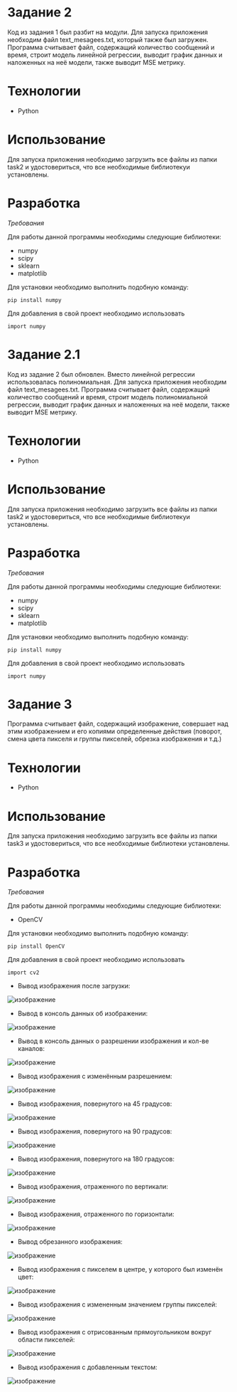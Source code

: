 # **Задание 2**
Код из задания 1 был разбит на модули. Для запуска приложения необходим файл text_mesagees.txt, который также был загружен. 
Программа считывает файл, содержащий количество сообщений и время, строит модель линейной регрессии, выводит график данных и наложенных на неё модели, также выводит MSE метрику.

# **Технологии**

* Python

# **Использование**

Для запуска приложения необходимо загрузить все файлы из папки task2 и удостовериться, что все необходимые библиотекуи установлены.

# **Разработка**

*Требования*

Для работы данной программы необходимы следующие библиотеки:

* numpy 
* scipy
* sklearn
* matplotlib 

Для установки необходимо выполнить подобную команду:
```
pip install numpy
```

Для добавления в свой проект необходимо использовать

```
import numpy
```

# **Задание 2.1**
Код из задание 2 был обновлен. Вместо линейной регрессии использовалась полиномиальная. Для запуска приложения необходим файл text_mesagees.txt.
Программа считывает файл, содержащий количество сообщений и время, строит модель полиномиальной регрессии, выводит график данных и наложенных на неё модели, также выводит MSE метрику.

# **Технологии**

* Python

# **Использование**

Для запуска приложения необходимо загрузить все файлы из папки task2 и удостовериться, что все необходимые библиотекуи установлены.

# **Разработка**

*Требования*

Для работы данной программы необходимы следующие библиотеки:

* numpy 
* scipy
* sklearn
* matplotlib 

Для установки необходимо выполнить подобную команду:
```
pip install numpy
```

Для добавления в свой проект необходимо использовать

```
import numpy
```

# **Задание 3**

Программа считывает файл, содержащий изображение, совершает над этим изображением и его копиями определенные действия (поворот, смена цвета пикселя и группы пикселей, обрезка изображения и т.д.)

# **Технологии**

* Python

# **Использование**

Для запуска приложения необходимо загрузить все файлы из папки task3 и удостовериться, что все необходимые библиотеки установлены.

# **Разработка**

*Требования*

Для работы данной программы необходимы следующие библиотеки:

* OpenCV 

Для установки необходимо выполнить подобную команду:
```
pip install OpenCV
```

Для добавления в свой проект необходимо использовать

```
import cv2
```
* Вывод изображения после загрузки:

![изображение](https://github.com/DoorToWar/proteus/assets/117304018/d7cb0424-9894-4f4d-9adc-001bd1e34ece)

* Вывод в консоль данных об изображении:

![изображение](https://github.com/DoorToWar/proteus/assets/117304018/2f5b5c3a-7f76-43f7-8e20-bd7fb843bfa9)

* Вывод в консоль данных о разрешении изображения и кол-ве каналов:

![изображение](https://github.com/DoorToWar/proteus/assets/117304018/52cf5c78-3140-494e-be54-77150c2da623)

* Вывод изображения с изменённым разрешением:

![изображение](https://github.com/DoorToWar/proteus/assets/117304018/6a82c658-12f4-4b2c-9fa5-6a4626c95e5c)

* Вывод изображения, повернутого на 45 градусов:

![изображение](https://github.com/DoorToWar/proteus/assets/117304018/2c398194-dd75-4d3e-9347-b04086233674)

* Вывод изображения, повернутого на 90 градусов:

![изображение](https://github.com/DoorToWar/proteus/assets/117304018/757a8d60-6e1d-4db2-babc-ea3f2aa93e5e)

* Вывод изображения, повернутого на 180 градусов:

![изображение](https://github.com/DoorToWar/proteus/assets/117304018/0aff313b-6283-4c27-b42b-1bcf0150a8fc)

* Вывод изображения, отраженного по вертикали:

![изображение](https://github.com/DoorToWar/proteus/assets/117304018/9ce40a07-517b-4fcf-8224-37caeff738e5)

* Вывод изображения, отраженного по горизонтали:

![изображение](https://github.com/DoorToWar/proteus/assets/117304018/9232edce-ab6c-4ca9-b2b7-522d7343cd49)

* Вывод обрезанного изображения:

![изображение](https://github.com/DoorToWar/proteus/assets/117304018/b55f06cc-3704-4c41-9011-bb70cb72c461)

* Вывод изображения с пикселем в центре, у которого был изменён цвет:

![изображение](https://github.com/DoorToWar/proteus/assets/117304018/9bdce74b-38a1-4c30-9786-30b57da1ddd9)

* Вывод изображения с измененным значением группы пикселей:

![изображение](https://github.com/DoorToWar/proteus/assets/117304018/fc5c0f81-7cd4-4127-8798-5c97f2dbf79b)

* Вывод изображения с отрисованным прямоугольником вокруг области пикселей:

![изображение](https://github.com/DoorToWar/proteus/assets/117304018/4a5d2d6d-205c-414b-b019-1e7d4eca143c)


* Вывод изображения с добавленным текстом:

![изображение](https://github.com/DoorToWar/proteus/assets/117304018/b258ae7a-8160-4093-b945-a99d806a52ae)





